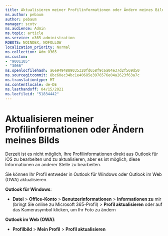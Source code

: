 ```yaml
---
title: Aktualisieren meiner Profilinformationen oder Ändern meines Bilds
ms.author: pebaum
author: pebaum
manager: scotv
ms.audience: Admin
ms.topic: article
ms.service: o365-administration
ROBOTS: NOINDEX, NOFOLLOW
localization_priority: Normal
ms.collection: Adm_O365
ms.custom:
- "9001105"
- "3066"
ms.openlocfilehash: a6e9494889035320fd658f9c6a04e37d2f569d50
ms.sourcegitcommit: 8bc60ec34bc1e40685e3976576e04a2623f63a7c
ms.translationtype: MT
ms.contentlocale: de-DE
ms.lasthandoff: 04/15/2021
ms.locfileid: "51834442"
---
```

# <a name="update-my-profile-information-or-change-my-picture"></a>Aktualisieren meiner Profilinformationen oder Ändern meines Bilds

Derzeit ist es nicht möglich, Ihre Profilinformationen direkt aus Outlook für iOS zu bearbeiten und zu aktualisieren, aber es ist möglich, diese Informationen an anderer Stelle zu bearbeiten. 

Sie können Ihr Profil entweder in Outlook für Windows oder Outlook im Web (OWA) aktualisieren. 

**Outlook für Windows**: 

- **Datei**  >  **Office-Konto**  >  **Benutzerinformationen**  >  **Informationen zu** mir (bringt Sie online zu Microsoft 365-Profil) > **Profil aktualisieren** oder auf das Kamerasymbol klicken, um Ihr Foto zu ändern  
  
**Outlook im Web (OWA)**: 

- **Profilbild**  >  **Mein Profil**  >  **Profil aktualisieren**

